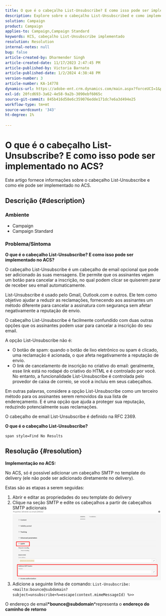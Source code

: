 ```yaml
---
title: O que é o cabeçalho List-Unsubscribe? E como isso pode ser implementado no ACS?
description: Explore sobre o cabeçalho List-Unsubscribed e como implementar no ACS.
solution: Campaign
product: Campaign
applies-to: Campaign,Campaign Standard
keywords: KCS, cabeçalho List-Unsubscribe implementado
resolution: Resolution
internal-notes: null
bug: false
article-created-by: Dharmender Singh
article-created-date: 11/17/2023 2:47:45 PM
article-published-by: Victoria Barnato
article-published-date: 1/2/2024 4:38:48 PM
version-number: 3
article-number: KA-14778
dynamics-url: https://adobe-ent.crm.dynamics.com/main.aspx?forceUCI=1&pagetype=entityrecord&etn=knowledgearticle&id=4c986043-5885-ee11-8179-6045bd006239
exl-id: 20fcd693-3a62-4e58-9a2b-3090ebf6065c
source-git-commit: 845b416d58e6c359076edde171dc7e6a3d494e25
workflow-type: tm+mt
source-wordcount: '343'
ht-degree: 1%

---
```


# O que é o cabeçalho List-Unsubscribe? E como isso pode ser implementado no ACS?


Este artigo fornece informações sobre o cabeçalho List-Unsubscribe e como ele pode ser implementado no ACS.

## Descrição {#description}


### <b>Ambiente</b>

- Campaign
- Campaign Standard


### <b>Problema/Sintoma</b>

<b>O que é o cabeçalho List-Unsubscribe? E como isso pode ser implementado no ACS?</b>

O cabeçalho List-Unsubscribe é um cabeçalho de email opcional que pode ser adicionado às suas mensagens. Ele permite que os assinantes vejam um botão para cancelar a inscrição, no qual podem clicar se quiserem parar de receber seu email automaticamente.

List-Unsubscribe é usado pelo Gmail, Outlook.com e outros. Ele tem como objetivo ajudar a reduzir as reclamações, fornecendo aos assinantes um método diferente para cancelar a assinatura com segurança sem afetar negativamente a reputação de envio.

O cabeçalho List-Unsubscribe é facilmente confundido com duas outras opções que os assinantes podem usar para cancelar a inscrição do seu email.

A opção List-Unsubscribe não é:

- O botão de spam: quando o botão de lixo eletrônico ou spam é clicado, uma reclamação é acionada, o que afeta negativamente a reputação de envio.
- O link de cancelamento de inscrição no criativo do email: geralmente, esse link está no rodapé do criativo do HTML e é controlado por você. No entanto, a funcionalidade List-Unsubscribe é controlada pelo provedor de caixa de correio, se você a incluiu em seus cabeçalhos.


Em outras palavras, considere a opção List-Unsubscribe como um terceiro método para os assinantes serem removidos da sua lista de endereçamento. E é uma opção que ajuda a proteger sua reputação, reduzindo potencialmente suas reclamações.

O cabeçalho de email List-Unsubscribe é definido na RFC 2369.

<b>O que é o cabeçalho List-Unsubscribe? </b>

`span style=Find No Results`


## Resolução {#resolution}


<b>Implementação no ACS:</b>

No ACS, só é possível adicionar um cabeçalho SMTP no template do delivery (ele não pode ser adicionado diretamente no delivery).

Estas são as etapas a serem seguidas:

1. Abrir e editar as propriedades do seu template do delivery
2. Clique na seção SMTP e edite os cabeçalhos a partir de cabeçalhos SMTP adicionais     ![](assets/52de6f31-8da9-ee11-be37-6045bd006793.png)
3. Adicione a seguinte linha de comando:    `List-Unsubscribe: <mailto:bounce@subdomain?subject=unsubscribe<%=escape(context.mimeMessageId) %>>`


O endereço de email<b>*bounce@subdomain</b>*representa o <b>endereço do caminho de retorno</b>

